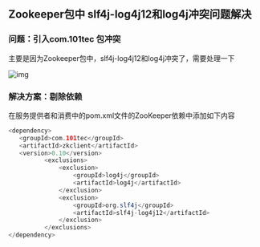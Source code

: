 ## **Zookeeper包中 slf4j-log4j12和log4j冲突问题解决**

### 问题：引入com.101tec 包冲突

主要是因为Zookeeper包中，slf4j-log4j12和log4j冲突了，需要处理一下

![img](https://gitee.com/VincentBlog/image/raw/master/image/20220209103713.png)





### 解决方案：剔除依赖

在服务提供者和消费中的pom.xml文件的ZooKeeper依赖中添加如下内容

```java
<dependency>
   <groupId>com.101tec</groupId>
   <artifactId>zkclient</artifactId>
   <version>0.10</version>
          <exclusions>
              <exclusion>
                  <groupId>log4j</groupId>
                  <artifactId>log4j</artifactId>
              </exclusion>
              <exclusion>
                  <groupId>org.slf4j</groupId>
                  <artifactId>slf4j-log4j12</artifactId>
              </exclusion>
          </exclusions>
</dependency>
```







### 
